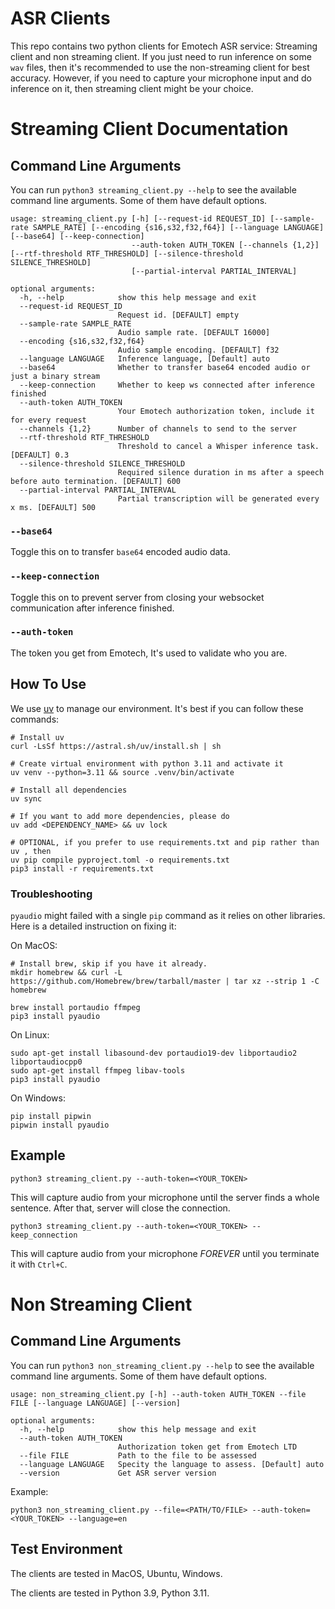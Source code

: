 # ASR Clients
This repo contains two python clients for Emotech ASR service: Streaming client and non streaming client.
If you just need to run inference on some `wav` files, then it's recommended to use the non-streaming client for best accuracy.
However, if you need to capture your microphone input and do inference on it, then streaming client might be your choice.


# Streaming Client Documentation
## Command Line Arguments

You can run `python3 streaming_client.py --help` to see the available command line arguments. Some of them have default options.
```text
usage: streaming_client.py [-h] [--request-id REQUEST_ID] [--sample-rate SAMPLE_RATE] [--encoding {s16,s32,f32,f64}] [--language LANGUAGE] [--base64] [--keep-connection]
                           --auth-token AUTH_TOKEN [--channels {1,2}] [--rtf-threshold RTF_THRESHOLD] [--silence-threshold SILENCE_THRESHOLD]
                           [--partial-interval PARTIAL_INTERVAL]

optional arguments:
  -h, --help            show this help message and exit
  --request-id REQUEST_ID
                        Request id. [DEFAULT] empty
  --sample-rate SAMPLE_RATE
                        Audio sample rate. [DEFAULT 16000]
  --encoding {s16,s32,f32,f64}
                        Audio sample encoding. [DEFAULT] f32
  --language LANGUAGE   Inference language, [Default] auto
  --base64              Whether to transfer base64 encoded audio or just a binary stream
  --keep-connection     Whether to keep ws connected after inference finished
  --auth-token AUTH_TOKEN
                        Your Emotech authorization token, include it for every request
  --channels {1,2}      Number of channels to send to the server
  --rtf-threshold RTF_THRESHOLD
                        Threshold to cancel a Whisper inference task. [DEFAULT] 0.3
  --silence-threshold SILENCE_THRESHOLD
                        Required silence duration in ms after a speech before auto termination. [DEFAULT] 600
  --partial-interval PARTIAL_INTERVAL
                        Partial transcription will be generated every x ms. [DEFAULT] 500
```

### `--base64`
Toggle this on to transfer `base64` encoded audio data.

### `--keep-connection`
Toggle this on to prevent server from closing your websocket communication after inference finished.

### `--auth-token`
The token you get from Emotech, It's used to validate who you are.

## How To Use
We use [uv](https://github.com/astral-sh/uv) to manage our environment. It's best if you can follow these commands:

```shell
# Install uv
curl -LsSf https://astral.sh/uv/install.sh | sh

# Create virtual environment with python 3.11 and activate it
uv venv --python=3.11 && source .venv/bin/activate

# Install all dependencies
uv sync

# If you want to add more dependencies, please do
uv add <DEPENDENCY_NAME> && uv lock

# OPTIONAL, if you prefer to use requirements.txt and pip rather than uv , then
uv pip compile pyproject.toml -o requirements.txt
pip3 install -r requirements.txt
```

### Troubleshooting
`pyaudio` might failed with a single `pip` command as it relies on other libraries. Here is a detailed instruction on fixing it:

On MacOS:
```shell
# Install brew, skip if you have it already.
mkdir homebrew && curl -L https://github.com/Homebrew/brew/tarball/master | tar xz --strip 1 -C homebrew

brew install portaudio ffmpeg
pip3 install pyaudio
```

On Linux:
```shell
sudo apt-get install libasound-dev portaudio19-dev libportaudio2 libportaudiocpp0
sudo apt-get install ffmpeg libav-tools
pip3 install pyaudio
```

On Windows:
```shell
pip install pipwin
pipwin install pyaudio
```

## Example
```shell
python3 streaming_client.py --auth-token=<YOUR_TOKEN>
```
This will capture audio from your microphone until the server finds a whole sentence. After that, server will close the connection.

```shell
python3 streaming_client.py --auth-token=<YOUR_TOKEN> --keep_connection
```
This will capture audio from your microphone *FOREVER* until you terminate it with `Ctrl+C`.


# Non Streaming Client
## Command Line Arguments
You can run `python3 non_streaming_client.py --help` to see the available command line arguments. Some of them have default options.
```text
usage: non_streaming_client.py [-h] --auth-token AUTH_TOKEN --file FILE [--language LANGUAGE] [--version]

optional arguments:
  -h, --help            show this help message and exit
  --auth-token AUTH_TOKEN
                        Authorization token get from Emotech LTD
  --file FILE           Path to the file to be assessed
  --language LANGUAGE   Specity the language to assess. [Default] auto
  --version             Get ASR server version
```

Example:
```shell
python3 non_streaming_client.py --file=<PATH/TO/FILE> --auth-token=<YOUR_TOKEN> --language=en
```


## Test Environment
The clients are tested in MacOS, Ubuntu, Windows.

The clients are tested in Python 3.9, Python 3.11.
